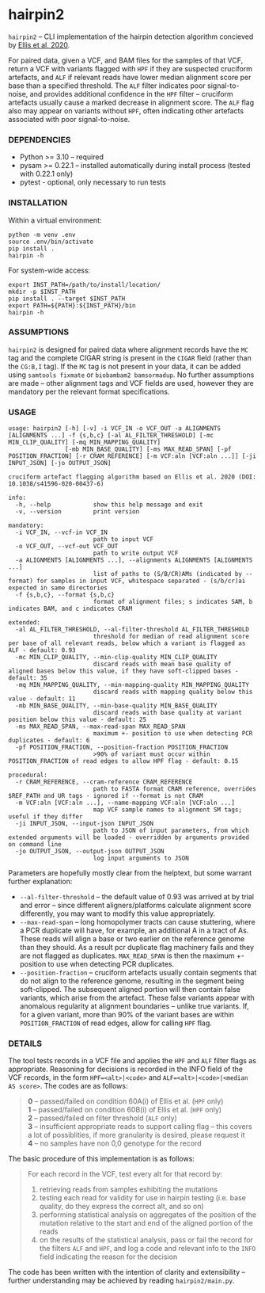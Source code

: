 # hairpin2

`hairpin2` – CLI implementation of the hairpin detection algorithm concieved by [Ellis et al, 2020](https://www.nature.com/articles/s41596-020-00437-6). 

For paired data, given a VCF, and BAM files for the samples of that VCF, return a VCF with variants flagged with `HPF` if they are suspected cruciform artefacts, and `ALF` if relevant reads have lower median alignment score per base than a specified threshold. The `ALF` filter indicates poor signal-to-noise, and provides additional confidence in the `HPF` filter – cruciform artefacts usually cause a marked decrease in alignment score. The `ALF` flag also may appear on variants without `HPF`, often indicating other artefacts associated with poor signal-to-noise.


### DEPENDENCIES

* Python >= 3.10 – required
* pysam >= 0.22.1 – installed automatically during install process (tested with 0.22.1 only)
* pytest - optional, only necessary to run tests

### INSTALLATION


Within a virtual environment:
```
python -m venv .env
source .env/bin/activate
pip install .
hairpin -h
```

For system-wide access:
```
export INST_PATH=/path/to/install/location/
mkdir -p $INST_PATH
pip install . --target $INST_PATH
export PATH=${PATH}:${INST_PATH}/bin
hairpin -h
```

### ASSUMPTIONS

`hairpin2` is designed for paired data where alignment records have the `MC` tag and the complete CIGAR string is present in the `CIGAR` field (rather than the `CG:B,I` tag). If the `MC` tag is not present in your data, it can be added using `samtools fixmate` or `biobambam2 bamsormadup`. No further assumptions are made – other alignment tags and VCF fields are used, however they are mandatory per the relevant format specifications.


### USAGE

```
usage: hairpin2 [-h] [-v] -i VCF_IN -o VCF_OUT -a ALIGNMENTS [ALIGNMENTS ...] -f {s,b,c} [-al AL_FILTER_THRESHOLD] [-mc MIN_CLIP_QUALITY] [-mq MIN_MAPPING_QUALITY]
                [-mb MIN_BASE_QUALITY] [-ms MAX_READ_SPAN] [-pf POSITION_FRACTION] [-r CRAM_REFERENCE] [-m VCF:aln [VCF:aln ...]] [-ji INPUT_JSON] [-jo OUTPUT_JSON]

cruciform artefact flagging algorithm based on Ellis et al. 2020 (DOI: 10.1038/s41596-020-00437-6)

info:
  -h, --help            show this help message and exit
  -v, --version         print version

mandatory:
  -i VCF_IN, --vcf-in VCF_IN
                        path to input VCF
  -o VCF_OUT, --vcf-out VCF_OUT
                        path to write output VCF
  -a ALIGNMENTS [ALIGNMENTS ...], --alignments ALIGNMENTS [ALIGNMENTS ...]
                        list of paths to (S/B/CR)AMs (indicated by --format) for samples in input VCF, whitespace separated - (s/b/cr)ai expected in same directories
  -f {s,b,c}, --format {s,b,c}
                        format of alignment files; s indicates SAM, b indicates BAM, and c indicates CRAM

extended:
  -al AL_FILTER_THRESHOLD, --al-filter-threshold AL_FILTER_THRESHOLD
                        threshold for median of read alignment score per base of all relevant reads, below which a variant is flagged as ALF - default: 0.93
  -mc MIN_CLIP_QUALITY, --min-clip-quality MIN_CLIP_QUALITY
                        discard reads with mean base quality of aligned bases below this value, if they have soft-clipped bases - default: 35
  -mq MIN_MAPPING_QUALITY, --min-mapping-quality MIN_MAPPING_QUALITY
                        discard reads with mapping quality below this value - default: 11
  -mb MIN_BASE_QUALITY, --min-base-quality MIN_BASE_QUALITY
                        discard reads with base quality at variant position below this value - default: 25
  -ms MAX_READ_SPAN, --max-read-span MAX_READ_SPAN
                        maximum +- position to use when detecting PCR duplicates - default: 6
  -pf POSITION_FRACTION, --position-fraction POSITION_FRACTION
                        >90% of variant must occur within POSITION_FRACTION of read edges to allow HPF flag - default: 0.15

procedural:
  -r CRAM_REFERENCE, --cram-reference CRAM_REFERENCE
                        path to FASTA format CRAM reference, overrides $REF_PATH and UR tags - ignored if --format is not CRAM
  -m VCF:aln [VCF:aln ...], --name-mapping VCF:aln [VCF:aln ...]
                        map VCF sample names to alignment SM tags; useful if they differ
  -ji INPUT_JSON, --input-json INPUT_JSON
                        path to JSON of input parameters, from which extended arguments will be loaded - overridden by arguments provided on command line
  -jo OUTPUT_JSON, --output-json OUTPUT_JSON
                        log input arguments to JSON
```

Parameters are hopefully mostly clear from the helptext, but some warrant further explanation:

- `--al-filter-threshold` – the default value of 0.93 was arrived at by trial and error – since different aligners/platforms calculate alignment score differently, you may want to modify this value appropriately.  
- `--max-read-span` – long homopolymer tracts can cause stuttering, where a PCR duplicate will have, for example, an additional A in a tract of As. These reads will align a base or two earlier on the reference genome than they should. As a result pcr duplicate flag machinery fails and they are not flagged as duplicates. `MAX_READ_SPAN` is then the maximum +- position to use when detecting PCR duplicates.  
- `--position-fraction` – cruciform artefacts usually contain segments that do not align to the reference genome, resulting in the segment being soft-clipped. The subsequent aligned portion will then contain false variants, which arise from the artefact. These false variants appear with anomalous regularity at alignment boundaries – unlike true variants. If, for a given variant, more than 90% of the variant bases are within `POSITION_FRACTION` of read edges, allow for calling `HPF` flag.


### DETAILS

The tool tests records in a VCF file and applies the `HPF` and `ALF` filter flags as appropriate. Reasoning for decisions is recorded in the INFO field of the VCF records, in the form `HPF=<alt>|<code>` and `ALF=<alt>|<code>|<median AS score>`. The codes are as follows:  

> **0** – passed/failed on condition 60A(i) of Ellis et al. (`HPF` only)  
> **1** – passed/failed on condition 60B(i) of Ellis et al. (`HPF` only)  
> **2** – passed/failed on filter threshold (`ALF` only)  
> **3** – insufficient appropriate reads to support calling flag – this covers a lot of possiblities, if more granularity is desired, please request it  
> **4** – no samples have non 0,0 genotype for the record  

The basic procedure of this implementation is as follows:  
>   For each record in the VCF, test every alt for that record by:  
>   1. retrieving reads from samples exhibiting the mutations
>   2. testing each read for validity for use in hairpin testing (i.e. base quality, do they express the correct alt, and so on)
>   3. performing statistical analysis on aggregates of the position of the mutation relative to the start and end of the aligned portion of the reads
>   4. on the results of the statistical analysis, pass or fail the record for the filters `ALF` and `HPF`, and log a code and relevant info to the `INFO` field indicating the reason for the decision  

The code has been written with the intention of clarity and extensibility – further understanding may be achieved by reading `hairpin2/main.py`.
